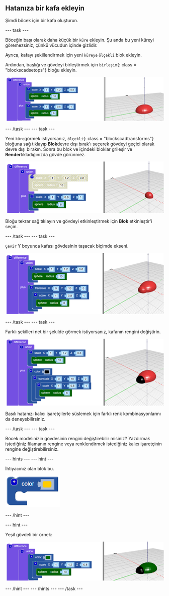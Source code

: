 ## Hatanıza bir kafa ekleyin

Şimdi böcek için bir kafa oluşturun.

--- task ---

Böceğin başı olarak daha küçük bir `küre` ekleyin. Şu anda bu yeni küreyi göremezsiniz, çünkü vücudun içinde gizlidir.

Ayrıca, kafayı şekillendirmek için yeni `küreye` `ölçekli` blok ekleyin.

Ardından, başlığı ve gövdeyi birleştirmek için `birleşim`{: class = "blockscadsetops"} bloğu ekleyin.

![ekran görüntüsü](images/bug-head-hidden.png)

--- /task --- --- task ---

Yeni `küre`görmek istiyorsanız, `ölçekli`{: class = "blockscadtransforms"} bloğuna sağ tıklayıp **Blok**devre dışı bırak'ı seçerek gövdeyi geçici olarak devre dışı bırakın. Sonra bu blok ve içindeki bloklar grileşir ve **Render**tıkladığınızda gövde görünmez.

![ekran görüntüsü](images/bug-disable.png)

Bloğu tekrar sağ tıklayın ve gövdeyi etkinleştirmek için **Blok** etkinleştir'i seçin.

--- /task --- --- task ---

`Çevir` Y boyunca kafası gövdesinin taşacak biçimde ekseni.

  ![ekran görüntüsü](images/bug-head.png)

--- /task --- --- task ---

Farklı şekilleri net bir şekilde görmek istiyorsanız, kafanın rengini değiştirin.

![ekran görüntüsü](images/bug-head-black.png)

Basılı hatanızı kalıcı işaretçilerle süslemek için farklı renk kombinasyonlarını da deneyebilirsiniz.

--- /task --- --- task ---

Böcek modelinizin gövdesinin rengini değiştirebilir misiniz? Yazdırmak istediğiniz filamanın rengine veya renklendirmek istediğiniz kalıcı işaretçinin rengine değiştirebilirsiniz.

--- hints --- --- hint ---

İhtiyacınız olan blok bu.

![ekran görüntüsü](images/bug-colour-block.png)

--- /hint ---

--- hint ---

Yeşil gövdeli bir örnek:

![ekran görüntüsü](images/bug-body-colour.png)

--- /hint --- --- /hints --- --- /task ---




  
